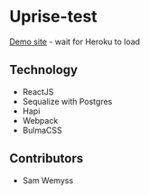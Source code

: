 # Uprise-test

[Demo site](http://swemyss-uprise.herokuapp.com) - wait for Heroku to load

## Technology
- ReactJS
- Sequalize with Postgres
- Hapi
- Webpack
- BulmaCSS

## Contributors
- Sam Wemyss

